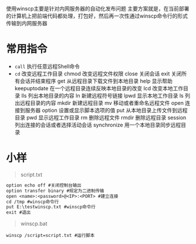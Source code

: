 使用winscp主要是针对内网服务器的自动化发布问题
主要方案就是，在当前部署的计算机上把前端代码都处理，打包好，然后再一次性通过winscp命令行的形式传输到内网服务器

# 常用指令
- `call`     执行任意远程Shell命令
- `cd`       改变远程工作目录
chmod    改变远程文件权限
close    关闭会话
exit     关闭所有会话并结束程序
get      从远程目录下载文件到本地目录
help     显示帮助
keepuptodate 在一个远程目录连续反映本地目录的改变
lcd      改变本地工作目录
lls      列出本地目录的内容
ln       新建远程符号链接
lpwd     显示本地工作目录
ls       列出远程目录的内容
mkdir    新建远程目录
mv       移动或者重命名远程文件
open     连接到服务器
option   设置或显示脚本选项的值
put      从本地目录上传文件到远程目录
pwd      显示远程工作目录
rm       删除远程文件
rmdir    删除远程目录
session  列出连接的会话或者选择活动会话
synchronize 用一个本地目录同步远程目录

# 小样
> script.txt
``` txt
option echo off #关闭控制台输出
option transfer binary #规定为二进制传输
open <name>:<password>@<IP>:<PORT> #建立连接
cd /tmp #winscp命令行
put E:\testwinscp.txt #winscp命令行
exit #退出
```
> winscp.bat
``` batch
winscp /script=script.txt #运行脚本
```
